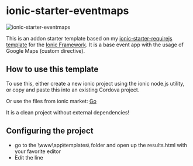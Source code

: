 # ionic-starter-eventmaps

![ionic-starter-eventmaps](https://cloud.githubusercontent.com/assets/2264672/9698084/bf4d7c4e-53a7-11e5-8fc2-c8b87db876c9.png)

This is an addon starter template based on my [ionic-starter-requirejs template](https://github.com/KillerCodeMonkey/ionic-starter-requirejs) for the [Ionic Framework](http://ionicframework.com/). It is a base event app with the usage of Google Maps (custom directive).

## How to use this template

To use this, either create a new ionic project using the ionic node.js utility, or copy and paste this into an existing Cordova project.

Or use the files from ionic market:
[Go](http://market.ionic.io/starters/event-app-and-maps)

It is a clean project without external dependencies!

## Configuring the project

- go to the \www\app\templates\ folder and open up the results.html with your favorite editor
- Edit the line <div id="map" data-tap-disabled="true" google-map style="height:100%; width: 100%;" api-key="YOUR_API_KEY" events="events"></div> to include your Google API key

## Trying out the app

Finding something in the demo content:
Type in 'Berlin', 'Ber', 'Sports' or 'Düsseldorf'

## Content

- Handling possible backend-requests in services -> add your backend easy and fast!
- mockdata
- simulate backend connections with promises and timeouts -> you can check possible loading spinners and so on
- simple and only a little bit scss styling
- usage of ionRefresher, infiniteScroll, ionSpinner, Popups, Modals -> if you are new in ionic you can see all this in action
- Custom little Google Maps directive to show map and markers (linked markers) -> no external library
- open native maps app via detail page
- open dialer for tel contact on detail page
- open mail app for email contact on detail page
- open browser for website on detail page
- random images :)

## Impressions

<img src="https://cloud.githubusercontent.com/assets/2264672/9698097/4bc21248-53a8-11e5-8020-19d0aa672eda.png" height="400">
<img src="https://cloud.githubusercontent.com/assets/2264672/9698096/4bbf74d4-53a8-11e5-8a66-e22af1ad4b9e.png" height="400">
<img src="https://cloud.githubusercontent.com/assets/2264672/9698098/4bc2dc00-53a8-11e5-8cbe-c1572679920c.png" height="400">
<img src="https://cloud.githubusercontent.com/assets/2264672/9698100/4bc6246e-53a8-11e5-8c2f-610c65e880e9.png" height="400">
<img src="https://cloud.githubusercontent.com/assets/2264672/9698101/4bc7cb3e-53a8-11e5-8743-a3ca5c053695.png" height="400">
<img src="https://cloud.githubusercontent.com/assets/2264672/9698099/4bc4a8b4-53a8-11e5-840e-e5ccfcda6672.png" height="400">
<img src="https://cloud.githubusercontent.com/assets/2264672/9698102/4bd8ec02-53a8-11e5-844b-0b199222718f.png" height="400">


[![Bitdeli Badge](https://d2weczhvl823v0.cloudfront.net/KillerCodeMonkey/ionic-starter-eventmaps/trend.png)](https://bitdeli.com/free "Bitdeli Badge")

